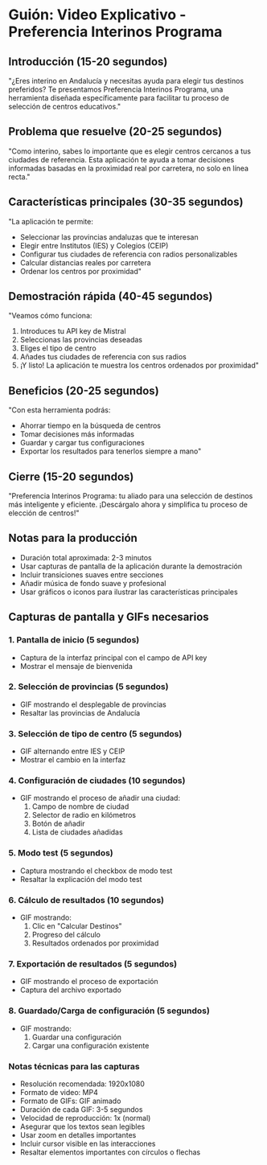 # Guión: Video Explicativo - Preferencia Interinos Programa

## Introducción (15-20 segundos)
"¿Eres interino en Andalucía y necesitas ayuda para elegir tus destinos preferidos? Te presentamos Preferencia Interinos Programa, una herramienta diseñada específicamente para facilitar tu proceso de selección de centros educativos."

## Problema que resuelve (20-25 segundos)
"Como interino, sabes lo importante que es elegir centros cercanos a tus ciudades de referencia. Esta aplicación te ayuda a tomar decisiones informadas basadas en la proximidad real por carretera, no solo en línea recta."

## Características principales (30-35 segundos)
"La aplicación te permite:
- Seleccionar las provincias andaluzas que te interesan
- Elegir entre Institutos (IES) y Colegios (CEIP)
- Configurar tus ciudades de referencia con radios personalizables
- Calcular distancias reales por carretera
- Ordenar los centros por proximidad"

## Demostración rápida (40-45 segundos)
"Veamos cómo funciona:
1. Introduces tu API key de Mistral
2. Seleccionas las provincias deseadas
3. Eliges el tipo de centro
4. Añades tus ciudades de referencia con sus radios
5. ¡Y listo! La aplicación te muestra los centros ordenados por proximidad"

## Beneficios (20-25 segundos)
"Con esta herramienta podrás:
- Ahorrar tiempo en la búsqueda de centros
- Tomar decisiones más informadas
- Guardar y cargar tus configuraciones
- Exportar los resultados para tenerlos siempre a mano"

## Cierre (15-20 segundos)
"Preferencia Interinos Programa: tu aliado para una selección de destinos más inteligente y eficiente. ¡Descárgalo ahora y simplifica tu proceso de elección de centros!"

## Notas para la producción
- Duración total aproximada: 2-3 minutos
- Usar capturas de pantalla de la aplicación durante la demostración
- Incluir transiciones suaves entre secciones
- Añadir música de fondo suave y profesional
- Usar gráficos o iconos para ilustrar las características principales 

## Capturas de pantalla y GIFs necesarios

### 1. Pantalla de inicio (5 segundos)
- Captura de la interfaz principal con el campo de API key
- Mostrar el mensaje de bienvenida

### 2. Selección de provincias (5 segundos)
- GIF mostrando el desplegable de provincias
- Resaltar las provincias de Andalucía

### 3. Selección de tipo de centro (5 segundos)
- GIF alternando entre IES y CEIP
- Mostrar el cambio en la interfaz

### 4. Configuración de ciudades (10 segundos)
- GIF mostrando el proceso de añadir una ciudad:
  1. Campo de nombre de ciudad
  2. Selector de radio en kilómetros
  3. Botón de añadir
  4. Lista de ciudades añadidas

### 5. Modo test (5 segundos)
- Captura mostrando el checkbox de modo test
- Resaltar la explicación del modo test

### 6. Cálculo de resultados (10 segundos)
- GIF mostrando:
  1. Clic en "Calcular Destinos"
  2. Progreso del cálculo
  3. Resultados ordenados por proximidad

### 7. Exportación de resultados (5 segundos)
- GIF mostrando el proceso de exportación
- Captura del archivo exportado

### 8. Guardado/Carga de configuración (5 segundos)
- GIF mostrando:
  1. Guardar una configuración
  2. Cargar una configuración existente

### Notas técnicas para las capturas
- Resolución recomendada: 1920x1080
- Formato de video: MP4
- Formato de GIFs: GIF animado
- Duración de cada GIF: 3-5 segundos
- Velocidad de reproducción: 1x (normal)
- Asegurar que los textos sean legibles
- Usar zoom en detalles importantes
- Incluir cursor visible en las interacciones
- Resaltar elementos importantes con círculos o flechas 